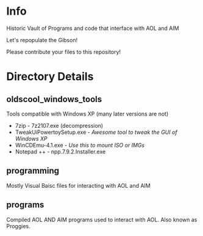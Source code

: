 # Info
Historic Vault of Programs and code that interface with AOL and AIM

Let's repopulate the Gibson!

Please contribute your files to this repository!

# Directory Details

## oldscool_windows_tools
Tools compatible with Windows XP (many later versions are not)

* 7zip - 7z2107.exe (decompression)
* TweakUiPowertoySetup.exe - *Awesome tool to tweak the GUI of Windows XP*
* WinCDEmu-4.1.exe - *Use this to mount ISO or IMGs*
* Notepad ++ - npp.7.9.2.Installer.exe


## programming

Mostly Visual Baisc files for interacting with AOL and AIM

## programs
Compiled AOL AND AIM programs used to interact with AOL.  Also known as Proggies.
